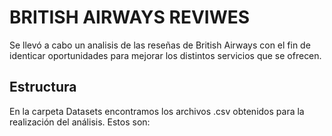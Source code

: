 # BRITISH AIRWAYS REVIWES 
Se llevó a cabo un analisis de las reseñas de British Airways con el fin de identicar oportunidades para mejorar los distintos 
servicios que se ofrecen. 

## Estructura 
En la carpeta Datasets encontramos los archivos .csv obtenidos para la realización del análisis. Estos son:
